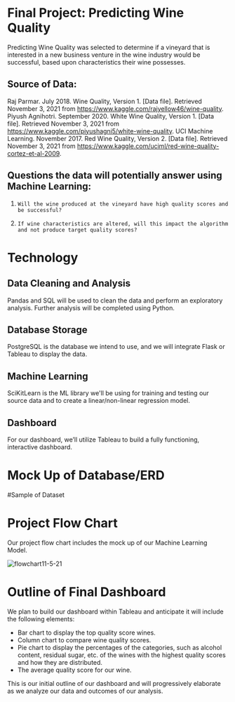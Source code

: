 # Final Project: Predicting Wine Quality
Predicting Wine Quality was selected to determine if a vineyard that is interested in a new business venture in the wine industry would be successful, based upon characteristics their wine possesses.
## Source of Data:
Raj Parmar. July 2018. Wine Quality, Version 1. [Data file]. Retrieved November 3, 2021 from https://www.kaggle.com/rajyellow46/wine-quality.
Piyush Agnihotri. September 2020. White Wine Quality, Version 1. [Data file]. Retrieved November 3, 2021 from https://www.kaggle.com/piyushagni5/white-wine-quality.
UCI Machine Learning. November 2017. Red Wine Quality, Version 2. [Data file]. Retrieved
November 3, 2021 from https://www.kaggle.com/uciml/red-wine-quality-cortez-et-al-2009.
 ## Questions the data will potentially answer using Machine Learning:
1.     Will the wine produced at the vineyard have high quality scores and be successful?
2.     If wine characteristics are altered, will this impact the algorithm and not produce target quality scores?







# Technology
## Data Cleaning and Analysis
Pandas and SQL will be used to clean the data and perform an exploratory analysis. Further analysis will be completed using Python.
## Database Storage
PostgreSQL is the database we intend to use, and we will integrate Flask or Tableau to display the data.
## Machine Learning
SciKitLearn is the ML library we'll be using for training and testing our source data and to create a linear/non-linear regression model. 
## Dashboard
For our dashboard, we’ll utilize Tableau to build a fully functioning, interactive dashboard. 






















# Mock Up of Database/ERD



#Sample of Dataset 


# Project Flow Chart
Our project flow chart includes the mock up of our Machine Learning Model.

![flowchart11-5-21](https://user-images.githubusercontent.com/85654649/140584371-bb98268b-24d8-4aed-962c-efea8a1152ae.png)

# Outline of Final Dashboard
We plan to build our dashboard within Tableau and anticipate it will include the following elements:

- Bar chart to display the top quality score wines.
- Column chart to compare wine quality scores.
- Pie chart to display the percentages of the categories, such as alcohol content, residual sugar, etc. of the wines with the highest quality scores and how they are distributed.
- The average quality score for our wine.

This is our initial outline of our dashboard and will progressively elaborate as we analyze our data and outcomes of our analysis. 
